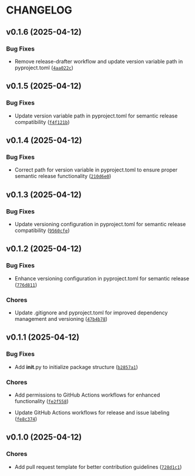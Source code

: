 # CHANGELOG


## v0.1.6 (2025-04-12)

### Bug Fixes

- Remove release-drafter workflow and update version variable path in pyproject.toml
  ([`4aa022c`](https://github.com/hamzakabbaj/opensource-best-practice/commit/4aa022c968ecb07ac28bed080d5810b56c95d099))


## v0.1.5 (2025-04-12)

### Bug Fixes

- Update version variable path in pyproject.toml for semantic release compatibility
  ([`f4f121b`](https://github.com/hamzakabbaj/opensource-best-practice/commit/f4f121be7f4d61af116b9f1d0b8ad6c2af7204f6))


## v0.1.4 (2025-04-12)

### Bug Fixes

- Correct path for version variable in pyproject.toml to ensure proper semantic release
  functionality
  ([`210d6e0`](https://github.com/hamzakabbaj/opensource-best-practice/commit/210d6e084928aaddb41e73a2c64e35d1b5b18811))


## v0.1.3 (2025-04-12)

### Bug Fixes

- Update versioning configuration in pyproject.toml for semantic release compatibility
  ([`9560cfe`](https://github.com/hamzakabbaj/opensource-best-practice/commit/9560cfe9c1baba7b5a985655d37cc37fceb861c3))


## v0.1.2 (2025-04-12)

### Bug Fixes

- Enhance versioning configuration in pyproject.toml for semantic release
  ([`776d811`](https://github.com/hamzakabbaj/opensource-best-practice/commit/776d811e8104f351d4535e839399aeaf9104b7d3))

### Chores

- Update .gitignore and pyproject.toml for improved dependency management and versioning
  ([`47b4b78`](https://github.com/hamzakabbaj/opensource-best-practice/commit/47b4b78d076cdaef557cdb1c76487eeb76555bdb))


## v0.1.1 (2025-04-12)

### Bug Fixes

- Add __init__.py to initialize package structure
  ([`b2857a1`](https://github.com/hamzakabbaj/opensource-best-practice/commit/b2857a1c5e9acacb2b16198abb977161cf47376e))

### Chores

- Add permissions to GitHub Actions workflows for enhanced functionality
  ([`fe2f558`](https://github.com/hamzakabbaj/opensource-best-practice/commit/fe2f558d6f6cca110923968ec08d757a23b5c19d))

- Update GitHub Actions workflows for release and issue labeling
  ([`fe8c374`](https://github.com/hamzakabbaj/opensource-best-practice/commit/fe8c3745d26d42482aa63a984eb2577e34e42a69))


## v0.1.0 (2025-04-12)

### Chores

- Add pull request template for better contribution guidelines
  ([`728d1c1`](https://github.com/hamzakabbaj/opensource-best-practice/commit/728d1c1295614018820c9fa54d0d4106d1d6767d))
